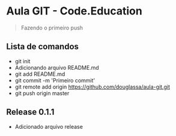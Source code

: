 # Aula GIT - Code.Education

> Fazendo o primeiro push

## Lista de comandos
- git init
- Adicionando arquivo README.md
- git add README.md
- git commit -m 'Primeiro commit'
- git remote add origin https://github.com/douglassa/aula-git.git
- git push origin master

## Release 0.1.1
- Adicionado arquivo release
